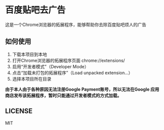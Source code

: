 # 百度贴吧去广告

  这是一个Chrome浏览器的拓展程序，能够帮助你去除百度贴吧烦人的广告

## 如何使用
  1. 下载本项目到本地
  2. 打开Chrome浏览器的拓展程序页面 chrome://extensions/
  3. 启用“开发者模式”（Developer Mode）
  4. 点击“加载未打包的拓展程序”（Load unpacked extension...）
  5. 选择本项目所在目录
  
**由于本人由于各种原因无法注册Google Payment账号，所以无法在Google 应用商店发布该拓展程序，暂时只能通过开发者模式的方式加载。**

## LICENSE
MIT
